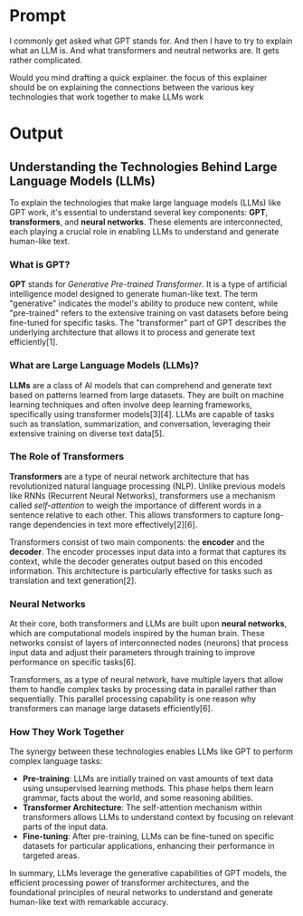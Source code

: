 # Prompt

I commonly get asked what GPT stands for. And then I have to try to explain what an LLM is. And what transformers and neutral networks are. It gets rather complicated.

Would you mind drafting a quick explainer. the focus of this explainer should be on explaining the connections between the various key technologies that work together to make LLMs work

# Output

## Understanding the Technologies Behind Large Language Models (LLMs)

To explain the technologies that make large language models (LLMs) like GPT work, it's essential to understand several key components: **GPT**, **transformers**, and **neural networks**. These elements are interconnected, each playing a crucial role in enabling LLMs to understand and generate human-like text.

### What is GPT?

**GPT** stands for *Generative Pre-trained Transformer*. It is a type of artificial intelligence model designed to generate human-like text. The term "generative" indicates the model's ability to produce new content, while "pre-trained" refers to the extensive training on vast datasets before being fine-tuned for specific tasks. The "transformer" part of GPT describes the underlying architecture that allows it to process and generate text efficiently\[1].

### What are Large Language Models (LLMs)?

**LLMs** are a class of AI models that can comprehend and generate text based on patterns learned from large datasets. They are built on machine learning techniques and often involve deep learning frameworks, specifically using transformer models\[3]\[4]. LLMs are capable of tasks such as translation, summarization, and conversation, leveraging their extensive training on diverse text data\[5].

### The Role of Transformers

**Transformers** are a type of neural network architecture that has revolutionized natural language processing (NLP). Unlike previous models like RNNs (Recurrent Neural Networks), transformers use a mechanism called *self-attention* to weigh the importance of different words in a sentence relative to each other. This allows transformers to capture long-range dependencies in text more effectively\[2]\[6].

Transformers consist of two main components: the **encoder** and the **decoder**. The encoder processes input data into a format that captures its context, while the decoder generates output based on this encoded information. This architecture is particularly effective for tasks such as translation and text generation\[2].

### Neural Networks

At their core, both transformers and LLMs are built upon **neural networks**, which are computational models inspired by the human brain. These networks consist of layers of interconnected nodes (neurons) that process input data and adjust their parameters through training to improve performance on specific tasks\[6].

Transformers, as a type of neural network, have multiple layers that allow them to handle complex tasks by processing data in parallel rather than sequentially. This parallel processing capability is one reason why transformers can manage large datasets efficiently\[6].

### How They Work Together

The synergy between these technologies enables LLMs like GPT to perform complex language tasks:

- **Pre-training**: LLMs are initially trained on vast amounts of text data using unsupervised learning methods. This phase helps them learn grammar, facts about the world, and some reasoning abilities.
- **Transformer Architecture**: The self-attention mechanism within transformers allows LLMs to understand context by focusing on relevant parts of the input data.
- **Fine-tuning**: After pre-training, LLMs can be fine-tuned on specific datasets for particular applications, enhancing their performance in targeted areas.

In summary, LLMs leverage the generative capabilities of GPT models, the efficient processing power of transformer architectures, and the foundational principles of neural networks to understand and generate human-like text with remarkable accuracy.
